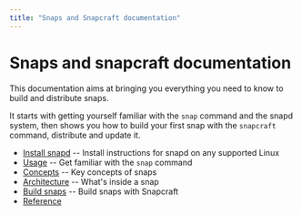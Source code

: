 ```yaml
---
title: "Snaps and Snapcraft documentation"
---
```


# Snaps and snapcraft documentation

This documentation aims at bringing you everything you need to know to build and distribute snaps.

It starts with getting yourself familiar with the `snap` command and the snapd system, then shows you how to build your first snap with the `snapcraft` command, distribute and update it.

*   [Install snapd](/docs/install) -- Install instructions for snapd on any supported Linux
*   [Usage](/docs/usage) -- Get familiar with the `snap` command
*   [Concepts](/docs/concepts) -- Key concepts of snaps
*   [Architecture](/docs/architecture) -- What's inside a snap
*   [Build snaps](/docs/build) -- Build snaps with Snapcraft
*   [Reference](/docs/reference)
